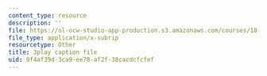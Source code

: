 ```yaml
---
content_type: resource
description: ''
file: https://ol-ocw-studio-app-production.s3.amazonaws.com/courses/18-06-linear-algebra-spring-2010/9f4af39d3ca9ee78af2f38cacdcfcfef_vF7eyJ2g3kU.srt
file_type: application/x-subrip
resourcetype: Other
title: 3play caption file
uid: 9f4af39d-3ca9-ee78-af2f-38cacdcfcfef
---
```


